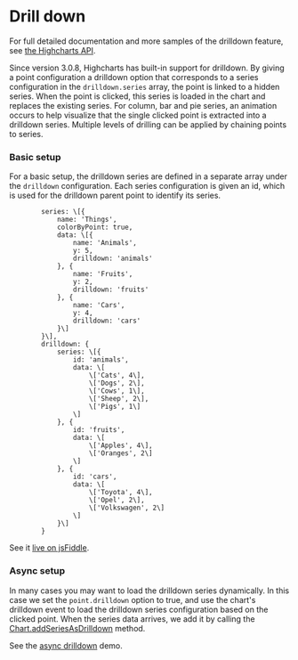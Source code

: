 Drill down
==========

For full detailed documentation and more samples of the drilldown feature, see [the Highcharts API](http://api.highcharts.com/highcharts/drilldown).

Since version 3.0.8, Highcharts has built-in support for drilldown. By giving a point configuration a drilldown option that corresponds to a series configuration in the `drilldown.series` array, the point is linked to a hidden series. When the point is clicked, this series is loaded in the chart and replaces the existing series. For column, bar and pie series, an animation occurs to help visualize that the single clicked point is extracted into a drilldown series. Multiple levels of drilling can be applied by chaining points to series.

### Basic setup

For a basic setup, the drilldown series are defined in a separate array under the `drilldown` configuration. Each series configuration is given an id, which is used for the drilldown parent point to identify its series. 

    
            series: \[{
                name: 'Things',
                colorByPoint: true,
                data: \[{
                    name: 'Animals',
                    y: 5,
                    drilldown: 'animals'
                }, {
                    name: 'Fruits',
                    y: 2,
                    drilldown: 'fruits'
                }, {
                    name: 'Cars',
                    y: 4,
                    drilldown: 'cars'
                }\]
            }\],
            drilldown: {
                series: \[{
                    id: 'animals',
                    data: \[
                        \['Cats', 4\],
                        \['Dogs', 2\],
                        \['Cows', 1\],
                        \['Sheep', 2\],
                        \['Pigs', 1\]
                    \]
                }, {
                    id: 'fruits',
                    data: \[
                        \['Apples', 4\],
                        \['Oranges', 2\]
                    \]
                }, {
                    id: 'cars',
                    data: \[
                        \['Toyota', 4\],
                        \['Opel', 2\],
                        \['Volkswagen', 2\]
                    \]
                }\]
            }

See it [live on jsFiddle](http://jsfiddle.net/gh/get/jquery/1.7.2/highslide-software/highcharts.com/tree/master/samples/highcharts/drilldown/basic/).

### Async setup

In many cases you may want to load the drilldown series dynamically. In this case we set the `point.drilldown` option to true, and use the chart's drilldown event to load the drilldown series configuration based on the clicked point. When the series data arrives, we add it by calling the [Chart.addSeriesAsDrilldown](http://api.highcharts.com/highcharts/Chart.addSeriesAsDrilldown) method.

See the [async drilldown](http://jsfiddle.net/gh/get/jquery/1.7.2/highslide-software/highcharts.com/tree/master/samples/highcharts/drilldown/async/) demo.